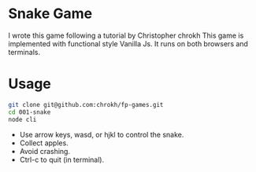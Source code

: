 # Snake Game

I wrote this game following a tutorial by Christopher chrokh
This game is implemented with functional style  Vanilla Js.
It runs on both browsers and terminals.


# Usage

```bash
git clone git@github.com:chrokh/fp-games.git
cd 001-snake
node cli
```

- Use arrow keys, wasd, or hjkl to control the snake.
- Collect apples.
- Avoid crashing.
- Ctrl-c to quit (in terminal).
